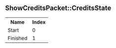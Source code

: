 ## ShowCreditsPacket::CreditsState

<table><tr><th>Name</th><th>Index</th><tr><td>Start</td><td>0</td></tr><tr><td>Finished</td><td>1</td></tr></table>